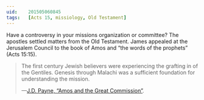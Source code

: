```yaml
---
uid:	201505060845
tags:	[Acts 15, missiology, Old Testament]
---
```


Have a controversy in your missions organization or committee? The apostles settled matters from the Old Testament. James appealed at the Jerusalem Council to the book of Amos and “the words of the prophets” (Acts 15:15).

> The first century Jewish believers were experiencing the grafting in of the Gentiles. Genesis through Malachi was a sufficient foundation for understanding the mission.
> 
> —[J.D. Payne, “Amos and the Great Commission”](http://www.jdpayne.org/2015/05/05/christopher-wright-ot-great-commission/).
